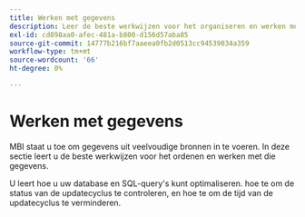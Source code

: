 ```yaml
---
title: Werken met gegevens
description: Leer de beste werkwijzen voor het organiseren en werken met die gegevens.
exl-id: cd898aa0-afec-481a-b800-d156d57aba85
source-git-commit: 14777b216bf7aaeea0fb2d0513cc94539034a359
workflow-type: tm+mt
source-wordcount: '66'
ht-degree: 0%

---
```


# Werken met gegevens

MBI staat u toe om gegevens uit veelvoudige bronnen in te voeren. In deze sectie leert u de beste werkwijzen voor het ordenen en werken met die gegevens.

U leert hoe u uw database en SQL-query&#39;s kunt optimaliseren. hoe te om de status van de updatecyclus te controleren, en hoe te om de tijd van de updatecyclus te verminderen.
